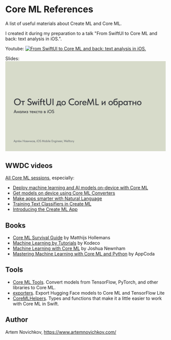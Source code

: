 # Core ML References

A list of useful materials about Create ML and Core ML. 

I created it during my preparation to a talk "From SwiftUI to Core ML and back: text analysis in iOS.".

Youtube:
[![From SwiftUI to Core ML and back: text analysis in iOS.](http://img.youtube.com/vi/Jp643WnAIOE/0.jpg)](http://www.youtube.com/watch?v=Jp643WnAIOE)

Slides:
[![From SwiftUI to Core ML and back: text analysis in iOS.](/.github/cover.png)](https://speakerdeck.com/artemnovichkov/ot-swiftui-do-core-ml-i-obratno-analiz-tieksta-v-ios)

## WWDC videos

[All Core ML sessions](https://developer.apple.com/videos/all-videos/?q=core%20ml), especially:

- [Deploy machine learning and AI models on-device with Core ML](https://developer.apple.com/videos/play/wwdc2024/10161/)
- [Get models on device using Core ML Converters](https://developer.apple.com/videos/play/wwdc2020/10153/)
- [Make apps smarter with Natural Language](https://developer.apple.com/videos/play/wwdc2020/10657/)
- [Training Text Classifiers in Create ML](https://developer.apple.com/videos/play/wwdc2019/428/)
- [Introducing the Create ML App](https://developer.apple.com/videos/play/wwdc2019/430/)

## Books

- [Core ML Survival Guide](https://leanpub.com/coreml-survival-guide) by Matthijs Hollemans
- [Machine Learning by Tutorials](https://www.kodeco.com/books/machine-learning-by-tutorials/v2.0) by Kodeco
- [Machine Learning with Core ML](https://www.packtpub.com/en-us/product/machine-learning-with-core-ml-9781788838290) by Joshua Newnham
- [Mastering Machine Learning with Core ML and Python](https://appcoda.gumroad.com/l/mastering-ml) by AppCoda

## Tools

- [Core ML Tools](https://apple.github.io/coremltools/docs-guides/). Convert models from TensorFlow, PyTorch, and other libraries to Core ML.
- [exporters](https://github.com/huggingface/exporters). Export Hugging Face models to Core ML and TensorFlow Lite
- [CoreMLHelpers](https://github.com/hollance/CoreMLHelpers). Types and functions that make it a little easier to work with Core ML in Swift.

## Author

Artem Novichkov, https://www.artemnovichkov.com/

